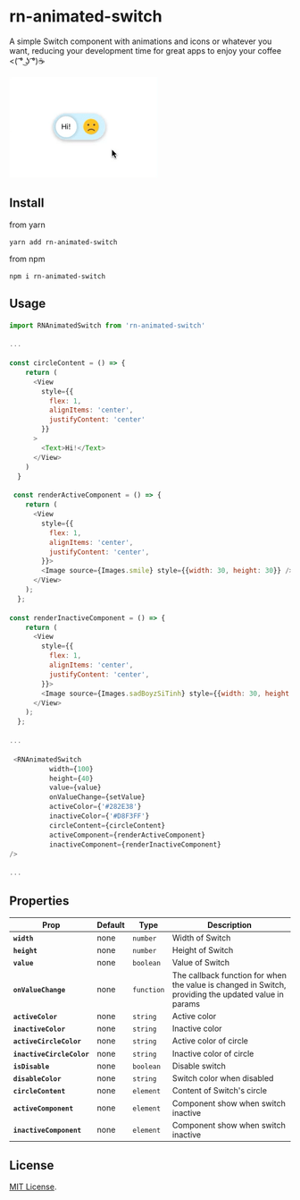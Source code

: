 # rn-animated-switch

A simple Switch component with animations and icons or whatever you want, reducing your development time for great apps to enjoy your coffee <( ͡° ͜ʖ ͡°)☕️

![preview](https://github.com/TranTuan520/rn-animated-switch/blob/dev/src/Images/preview.gif)

<!-- ![preview](https://github.com/TranTuan520/rn-animated-switch/blob/dev/src/Images/preview1.gif) -->

## Install

from yarn

```
yarn add rn-animated-switch
```

from npm

```
npm i rn-animated-switch
```

## Usage

```js
import RNAnimatedSwitch from 'rn-animated-switch'

...

const circleContent = () => {
    return (
      <View
        style={{
          flex: 1,
          alignItems: 'center',
          justifyContent: 'center'
        }}
      >
        <Text>Hi!</Text>
      </View>
    )
  }

 const renderActiveComponent = () => {
    return (
      <View
        style={{
          flex: 1,
          alignItems: 'center',
          justifyContent: 'center',
        }}>
        <Image source={Images.smile} style={{width: 30, height: 30}} />
      </View>
    );
  };

const renderInactiveComponent = () => {
    return (
      <View
        style={{
          flex: 1,
          alignItems: 'center',
          justifyContent: 'center',
        }}>
        <Image source={Images.sadBoyzSiTinh} style={{width: 30, height: 30}} />
      </View>
    );
  };

...

 <RNAnimatedSwitch
          width={100}
          height={40}
          value={value}
          onValueChange={setValue}
          activeColor={'#282E38'}
          inactiveColor={'#D8F3FF'}
          circleContent={circleContent}
          activeComponent={renderActiveComponent}
          inactiveComponent={renderInactiveComponent}
/>

...
```

## Properties

| Prop                      | Default | Type       | Description                                                                                          |
| ------------------------- | ------- | ---------- | ---------------------------------------------------------------------------------------------------- |
| **`width`**               | none    | `number`   | Width of Switch                                                                                      |
| **`height`**              | none    | `number`   | Height of Switch                                                                                     |
| **`value`**               | none    | `boolean`  | Value of Switch                                                                                      |
| **`onValueChange`**       | none    | `function` | The callback function for when the value is changed in Switch, providing the updated value in params |
| **`activeColor`**         | none    | `string`   | Active color                                                                                         |
| **`inactiveColor`**       | none    | `string`   | Inactive color                                                                                       |
| **`activeCircleColor`**   | none    | `string`   | Active color of circle                                                                               |
| **`inactiveCircleColor`** | none    | `string`   | Inactive color of circle                                                                             |
| **`isDisable`**           | none    | `boolean`  | Disable switch                                                                                       |
| **`disableColor`**        | none    | `string`   | Switch color when disabled                                                                           |
| **`circleContent`**       | none    | `element`  | Content of Switch's circle                                                                           |
| **`activeComponent`**     | none    | `element`  | Component show when switch inactive                                                                  |
| **`inactiveComponent`**   | none    | `element`  | Component show when switch inactive                                                                  |

## License

[MIT License](http://opensource.org/licenses/mit-license.html).
